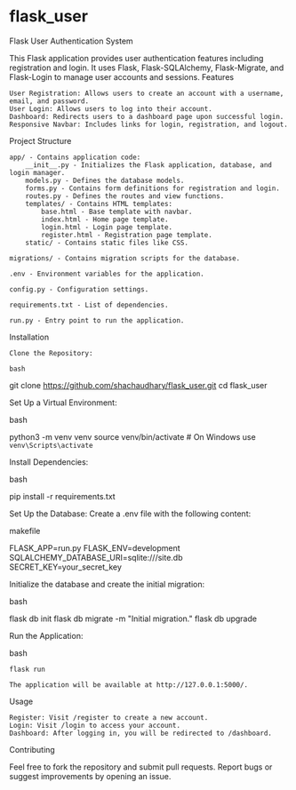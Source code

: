 # flask_user

Flask User Authentication System

This Flask application provides user authentication features including registration and login. It uses Flask, Flask-SQLAlchemy, Flask-Migrate, and Flask-Login to manage user accounts and sessions.
Features

    User Registration: Allows users to create an account with a username, email, and password.
    User Login: Allows users to log into their account.
    Dashboard: Redirects users to a dashboard page upon successful login.
    Responsive Navbar: Includes links for login, registration, and logout.

Project Structure

    app/ - Contains application code:
        __init__.py - Initializes the Flask application, database, and login manager.
        models.py - Defines the database models.
        forms.py - Contains form definitions for registration and login.
        routes.py - Defines the routes and view functions.
        templates/ - Contains HTML templates:
            base.html - Base template with navbar.
            index.html - Home page template.
            login.html - Login page template.
            register.html - Registration page template.
        static/ - Contains static files like CSS.

    migrations/ - Contains migration scripts for the database.

    .env - Environment variables for the application.

    config.py - Configuration settings.

    requirements.txt - List of dependencies.

    run.py - Entry point to run the application.


Installation

    Clone the Repository:

    bash

git clone https://github.com/shachaudhary/flask_user.git
cd flask_user

Set Up a Virtual Environment:

bash

python3 -m venv venv
source venv/bin/activate  # On Windows use `venv\Scripts\activate`

Install Dependencies:

bash

pip install -r requirements.txt

Set Up the Database:
Create a .env file with the following content:

makefile

FLASK_APP=run.py
FLASK_ENV=development
SQLALCHEMY_DATABASE_URI=sqlite:///site.db
SECRET_KEY=your_secret_key

Initialize the database and create the initial migration:

bash

flask db init
flask db migrate -m "Initial migration."
flask db upgrade

Run the Application:

bash

    flask run

    The application will be available at http://127.0.0.1:5000/.

Usage

    Register: Visit /register to create a new account.
    Login: Visit /login to access your account.
    Dashboard: After logging in, you will be redirected to /dashboard.

Contributing

Feel free to fork the repository and submit pull requests. Report bugs or suggest improvements by opening an issue.